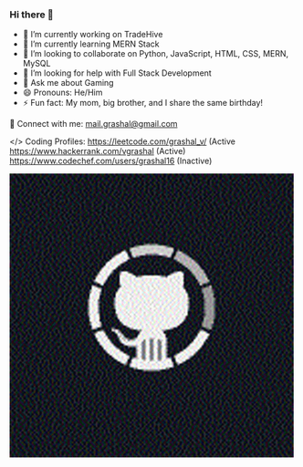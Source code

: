 ### Hi there 👋

- 🔭 I’m currently working on TradeHive
- 🌱 I’m currently learning MERN Stack
- 👯 I’m looking to collaborate on Python, JavaScript, HTML, CSS, MERN, MySQL
- 🤔 I’m looking for help with Full Stack Development
- 💬 Ask me about Gaming
- 😄 Pronouns: He/Him
- ⚡ Fun fact: My mom, big brother, and I share the same birthday!

🔗 Connect with me:
mail.grashal@gmail.com

</> Coding Profiles:
https://leetcode.com/grashal_v/ (Active
https://www.hackerrank.com/vgrashal (Active)
https://www.codechef.com/users/grashal16 (Inactive)

![](https://github.com/vgrashal16/vgrashal16/blob/main/github-cat.gif)
